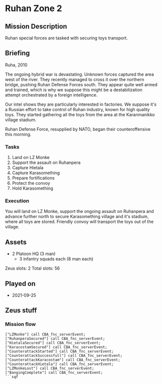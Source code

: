 # Ruhan Zone 2

## Mission Description

Ruhan special forces are tasked with securing toys transport.

## Briefing

Ruha, 2010

The ongoing hybrid war is devastating. Unknown forces captured the area west of the river. They recently managed to cross it over the northern bridge, pushing Ruhan Defense Forces south. They appear quite well armed and trained, which is why we suppose this might be a destabilization attempt orchestrated by a foreign intelligence.

Our intel shows they are particularly interested in factories. We suppose it's a Russian effort to take control of Ruhan industry, known for high quality toys. They started gathering all the toys from the area at the Karanmanikko village stadium.

Ruhan Defense Force, resupplied by NATO, began their counteroffensive this morning.

### Tasks

1. Land on LZ Monke
2. Support the assault on Ruhanpera
3. Capture Hietala
4. Capture Karasomething
5. Prepare fortifications
6. Protect the convoy
7. Hold Karasomething

### Execution

You will land on LZ Monke, support the ongoing assault on Ruhanpera and advance further north to secure Karasomething village and it's stadium, where all toys are stored. Friendly convoy will transport the toys out of the village.

## Assets

- 2 Platoon HQ (3 man)
  - 3 infantry squads each (8 man each)

Zeus slots: 2
Total slots: 56

## Played on

- 2021-09-25

## Zeus stuff

### Mission flow

```sqf
["LZMonke"] call CBA_fnc_serverEvent;
["RuhanperaSecured"] call CBA_fnc_serverEvent;
["HietalaSecured"] call CBA_fnc_serverEvent;
["KaracostamSecured"] call CBA_fnc_serverEvent;
["CounterattackStarted"] call CBA_fnc_serverEvent;
["CounterattackSuccessfull"] call CBA_fnc_serverEvent;
["CounterattackKaracostam"] call CBA_fnc_serverEvent;
["CounterattackHietala"] call CBA_fnc_serverEvent;
["LZMonkeLost"] call CBA_fnc_serverEvent;
["BangingComplete"] call CBA_fnc_serverEvent;
```sqf

